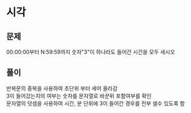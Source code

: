 시각
=====
문제
----
00:00:00부터 N:59:59까지 숫자"3"이 하나라도 들어간 시간을 모두 세시오  

  
풀이
----
반복문의 중복을 사용하여 초단위 부터 세어 올라감  
3이 들어갔는지의 여부는 숫자를 문자열로 바꾼뒤 포함여부를 확인  
문자열의 덧셈을 사용하여 시간, 분 단위에 3이 들어간 경우를 전부 셀수 있도록 함  
